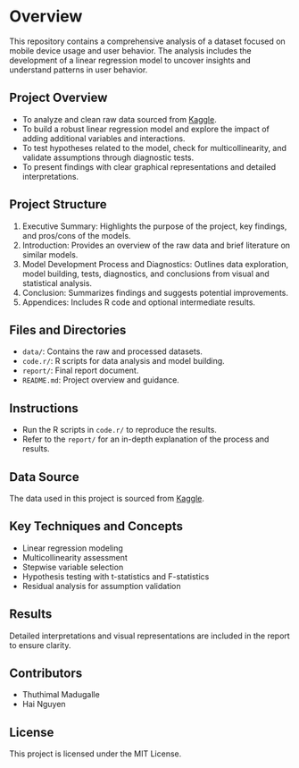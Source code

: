 # **Overview**

This repository contains a comprehensive analysis of a dataset focused on mobile device usage and user behavior. The analysis includes the development of a linear regression model to uncover insights and understand patterns in user behavior.

## **Project Overview**

- To analyze and clean raw data sourced from [Kaggle](https://www.kaggle.com/datasets/fatihyavuzz/smartphone-sales?select=smartphones.csv).
- To build a robust linear regression model and explore the impact of adding additional variables and interactions.
- To test hypotheses related to the model, check for multicollinearity, and validate assumptions through diagnostic tests.
- To present findings with clear graphical representations and detailed interpretations.

## **Project Structure**

1. Executive Summary: Highlights the purpose of the project, key findings, and pros/cons of the models.
2. Introduction: Provides an overview of the raw data and brief literature on similar models.
3. Model Development Process and Diagnostics: Outlines data exploration, model building, tests, diagnostics, and conclusions from visual and statistical analysis.
4. Conclusion: Summarizes findings and suggests potential improvements.
5. Appendices: Includes R code and optional intermediate results.

## **Files and Directories**

- `data/`: Contains the raw and processed datasets.
- `code.r/`: R scripts for data analysis and model building.
- `report/`: Final report document.
- `README.md`: Project overview and guidance.

## **Instructions**

- Run the R scripts in `code.r/` to reproduce the results.
- Refer to the `report/` for an in-depth explanation of the process and results.

## **Data Source**

The data used in this project is sourced from [Kaggle](https://www.kaggle.com/datasets/fatihyavuzz/smartphone-sales?select=smartphones.csv).

## **Key Techniques and Concepts**

- Linear regression modeling
- Multicollinearity assessment
- Stepwise variable selection
- Hypothesis testing with t-statistics and F-statistics
- Residual analysis for assumption validation

## **Results**

Detailed interpretations and visual representations are included in the report to ensure clarity.

## **Contributors**

- Thuthimal Madugalle
- Hai Nguyen

## **License**

This project is licensed under the MIT License. 
